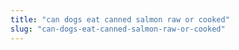 ```yaml
---
title: "can dogs eat canned salmon raw or cooked"
slug: "can-dogs-eat-canned-salmon-raw-or-cooked"
---
```



